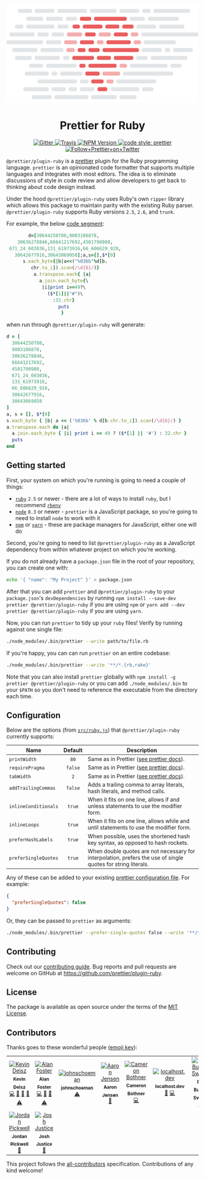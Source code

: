 <div align="center">
  <img alt="Prettier Ruby" height="256px" src="./docs/logo.png">
</div>

<h1 align="center">Prettier for Ruby</h1>

<p align="center">
  <a href="https://gitter.im/jlongster/prettier">
    <img alt="Gitter" src="https://img.shields.io/gitter/room/jlongster/prettier.svg?style=flat-square">
  </a>
  <a href="https://travis-ci.org/prettier/plugin-ruby">
    <img alt="Travis" src="https://img.shields.io/travis/prettier/plugin-ruby/master.svg?style=flat-square">
  </a>
  <a href="https://www.npmjs.com/package/@prettier/plugin-ruby">
    <img alt="NPM Version" src="https://img.shields.io/npm/v/@prettier/plugin-ruby.svg?style=flat-square">
  </a>
  <a href="#badge">
    <img alt="code style: prettier" src="https://img.shields.io/badge/code_style-prettier-ff69b4.svg?style=flat-square">
  </a>
  <a href="https://twitter.com/PrettierCode">
    <img alt="Follow+Prettier+on+Twitter" src="https://img.shields.io/twitter/follow/prettiercode.svg?label=follow+prettier&style=flat-square">
  </a>
</p>

`@prettier/plugin-ruby` is a [prettier](https://prettier.io/) plugin for the Ruby programming language. `prettier` is an opinionated code formatter that supports multiple languages and integrates with most editors. The idea is to eliminate discussions of style in code review and allow developers to get back to thinking about code design instead.

Under the hood `@prettier/plugin-ruby` uses Ruby's own `ripper` library which allows this package to maintain parity with the existing Ruby parser. `@prettier/plugin-ruby` supports Ruby versions `2.5`, `2.6`, and `trunk`.

For example, the below [code segment](http://www.rubyinside.com/advent2006/4-ruby-obfuscation.html):

```ruby
        d=[30644250780,9003106878,
    30636278846,66641217692,4501790980,
 671_24_603036,131_61973916,66_606629_920,
   30642677916,30643069058];a,s=[],$*[0]
      s.each_byte{|b|a<<("%036b"%d[b.
         chr.to_i]).scan(/\d{6}/)}
          a.transpose.each{ |a|
            a.join.each_byte{\
             |i|print i==49?\
               ($*[1]||"#")\
                 :32.chr}
                   puts
                    }
```

when run through `@prettier/plugin-ruby` will generate:

```ruby
d = [
  30644250780,
  9003106878,
  30636278846,
  66641217692,
  4501790980,
  671_24_603036,
  131_61973916,
  66_606629_920,
  30642677916,
  30643069058
]
a, s = [], $*[0]
s.each_byte { |b| a << ('%036b' % d[b.chr.to_i]).scan(/\d{6}/) }
a.transpose.each do |a|
  a.join.each_byte { |i| print i == 49 ? ($*[1] || '#') : 32.chr }
  puts
end
```

## Getting started

First, your system on which you're running is going to need a couple of things:

- [`ruby`](https://www.ruby-lang.org/en/documentation/installation/) `2.5` or newer - there are a lot of ways to install `ruby`, but I recommend [`rbenv`](https://github.com/rbenv/rbenv)
- [`node`](https://nodejs.org/en/download/) `8.3` or newer - `prettier` is a JavaScript package, so you're going to need to install `node` to work with it
- [`npm`](https://www.npmjs.com/get-npm) or [`yarn`](https://yarnpkg.com/en/docs/getting-started) - these are package managers for JavaScript, either one will do

Second, you're going to need to list `@prettier/plugin-ruby` as a JavaScript dependency from within whatever project on which you're working.

If you do not already have a `package.json` file in the root of your repository, you can create one with:

```bash
echo '{ "name": "My Project" }' > package.json
```

After that you can add `prettier` and `@prettier/plugin-ruby` to your `package.json`'s `devDependencies` by running `npm install --save-dev prettier @prettier/plugin-ruby` if you are using `npm` or `yarn add --dev prettier @prettier/plugin-ruby` if you are using `yarn`.

Now, you can run `prettier` to tidy up your `ruby` files! Verify by running against one single file:

```bash
./node_modules/.bin/prettier --write path/to/file.rb
```

If you're happy, you can can run `prettier` on an entire codebase:

```bash
./node_modules/.bin/prettier --write '**/*.{rb,rake}'
```

Note that you can also install `prettier` globally with `npm install -g prettier @prettier/plugin-ruby` or you can add `./node_modules/.bin` to your `$PATH` so you don't need to reference the executable from the directory each time.

## Configuration

Below are the options (from [`src/ruby.js`](src/ruby.js)) that `@prettier/plugin-ruby` currently supports:

| Name                 | Default | Description                                                                                                   |
| -------------------- | :-----: | ------------------------------------------------------------------------------------------------------------- |
| `printWidth`         |  `80`   | Same as in Prettier ([see prettier docs](https://prettier.io/docs/en/options.html#print-width)).              |
| `requirePragma`      | `false` | Same as in Prettier ([see prettier docs](https://prettier.io/docs/en/options.html#require-pragma)).           |
| `tabWidth`           |   `2`   | Same as in Prettier ([see prettier docs](https://prettier.io/docs/en/options.html#tab-width)).                |
| `addTrailingCommas`  | `false` | Adds a trailing comma to array literals, hash literals, and method calls.                                     |
| `inlineConditionals` | `true`  | When it fits on one line, allows if and unless statements to use the modifier form.                           |
| `inlineLoops`        | `true`  | When it fits on one line, allows while and until statements to use the modifier form.                         |
| `preferHashLabels`   | `true`  | When possible, uses the shortened hash key syntax, as opposed to hash rockets.                                |
| `preferSingleQuotes` | `true`  | When double quotes are not necessary for interpolation, prefers the use of single quotes for string literals. |

Any of these can be added to your existing [prettier configuration
file](https://prettier.io/docs/en/configuration.html). For example:

```json
{
  "preferSingleQuotes": false
}
```

Or, they can be passed to `prettier` as arguments:

```bash
./node_modules/.bin/prettier --prefer-single-quotes false --write '**/*.{rb,rake}'
```

## Contributing

Check out our [contributing guide](CONTRIBUTING.md). Bug reports and pull requests are welcome on GitHub at https://github.com/prettier/plugin-ruby.

## License

The package is available as open source under the terms of the [MIT License](https://opensource.org/licenses/MIT).

## Contributors

Thanks goes to these wonderful people ([emoji key](https://allcontributors.org/docs/en/emoji-key)):

<!-- ALL-CONTRIBUTORS-LIST:START - Do not remove or modify this section -->
<!-- prettier-ignore -->
<table><tr><td align="center"><a href="https://kevindeisz.com"><img src="https://avatars2.githubusercontent.com/u/5093358?v=4" width="100px;" alt="Kevin Deisz"/><br /><sub><b>Kevin Deisz</b></sub></a><br /><a href="https://github.com/kddeisz/plugin-ruby/commits?author=kddeisz" title="Code">💻</a> <a href="https://github.com/kddeisz/plugin-ruby/commits?author=kddeisz" title="Documentation">📖</a> <a href="#maintenance-kddeisz" title="Maintenance">🚧</a> <a href="#review-kddeisz" title="Reviewed Pull Requests">👀</a> <a href="https://github.com/kddeisz/plugin-ruby/commits?author=kddeisz" title="Tests">⚠️</a></td><td align="center"><a href="https://www.alanfoster.me/"><img src="https://avatars2.githubusercontent.com/u/1271782?v=4" width="100px;" alt="Alan Foster"/><br /><sub><b>Alan Foster</b></sub></a><br /><a href="https://github.com/kddeisz/plugin-ruby/commits?author=AlanFoster" title="Code">💻</a> <a href="https://github.com/kddeisz/plugin-ruby/commits?author=AlanFoster" title="Documentation">📖</a> <a href="#review-AlanFoster" title="Reviewed Pull Requests">👀</a> <a href="https://github.com/kddeisz/plugin-ruby/commits?author=AlanFoster" title="Tests">⚠️</a></td><td align="center"><a href="https://github.com/johnschoeman"><img src="https://avatars0.githubusercontent.com/u/16049495?v=4" width="100px;" alt="johnschoeman"/><br /><sub><b>johnschoeman</b></sub></a><br /><a href="https://github.com/kddeisz/plugin-ruby/commits?author=johnschoeman" title="Tests">⚠️</a></td><td align="center"><a href="https://twitter.com/aaronjensen"><img src="https://avatars3.githubusercontent.com/u/8588?v=4" width="100px;" alt="Aaron Jensen"/><br /><sub><b>Aaron Jensen</b></sub></a><br /><a href="https://github.com/kddeisz/plugin-ruby/commits?author=aaronjensen" title="Documentation">📖</a></td><td align="center"><a href="http://cameronbothner.com"><img src="https://avatars1.githubusercontent.com/u/4642599?v=4" width="100px;" alt="Cameron Bothner"/><br /><sub><b>Cameron Bothner</b></sub></a><br /><a href="https://github.com/kddeisz/plugin-ruby/commits?author=cbothner" title="Code">💻</a></td><td align="center"><a href="https://localhost.dev"><img src="https://avatars3.githubusercontent.com/u/47308085?v=4" width="100px;" alt="localhost.dev"/><br /><sub><b>localhost.dev</b></sub></a><br /><a href="https://github.com/kddeisz/plugin-ruby/issues?q=author%3Alocalhostdotdev" title="Bug reports">🐛</a> <a href="https://github.com/kddeisz/plugin-ruby/commits?author=localhostdotdev" title="Code">💻</a></td><td align="center"><a href="https://deecewan.github.io"><img src="https://avatars0.githubusercontent.com/u/4755785?v=4" width="100px;" alt="David Buchan-Swanson"/><br /><sub><b>David Buchan-Swanson</b></sub></a><br /><a href="https://github.com/kddeisz/plugin-ruby/issues?q=author%3Adeecewan" title="Bug reports">🐛</a> <a href="https://github.com/kddeisz/plugin-ruby/commits?author=deecewan" title="Code">💻</a></td></tr><tr><td align="center"><a href="https://github.com/jpickwell"><img src="https://avatars1.githubusercontent.com/u/4682321?v=4" width="100px;" alt="Jordan Pickwell"/><br /><sub><b>Jordan Pickwell</b></sub></a><br /><a href="https://github.com/kddeisz/plugin-ruby/issues?q=author%3Ajpickwell" title="Bug reports">🐛</a></td><td align="center"><a href="http://codingitwrong.com"><img src="https://avatars0.githubusercontent.com/u/15832198?v=4" width="100px;" alt="Josh Justice"/><br /><sub><b>Josh Justice</b></sub></a><br /><a href="https://github.com/kddeisz/plugin-ruby/issues?q=author%3ACodingItWrong" title="Bug reports">🐛</a></td></tr></table>

<!-- ALL-CONTRIBUTORS-LIST:END -->

This project follows the [all-contributors](https://github.com/all-contributors/all-contributors) specification. Contributions of any kind welcome!
